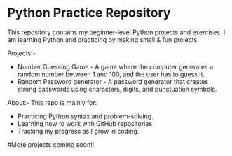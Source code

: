 # Python Practice Repository

 This repository contains my beginner-level Python projects and exercises.
 I am learning Python and practicing by making small & fun projects.

 Projects:-
 * Number Guessing Game - A game where the computer generates a random number between 1 and 100, and the user has to guess it.
 * Random Password generator - A password generator that creates strong passwords using characters, digits, and punctuation symbols.

About:-
This repo is mainly for:
* Practicing Python syntax and problem-solving.
* Learning how to work with GitHub repositories.
* Tracking my progress as I grow in coding.

#More projects coming soon!!

